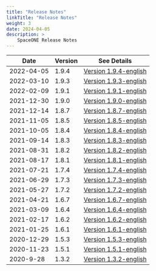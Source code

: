```yaml
---
title: "Release Notes"
linkTitle: "Release Notes"
weight: 3
date: 2024-04-05
description: >
    SpaceONE Release Notes
---
```



| Date       | Version | See Details                                          |
|------------|---------|------------------------------------------------------|
| 2022-04-05 | 1.9.4   | [Version 1.9.4-english](./release_note_list/v1.9.4/) |
| 2022-03-10 | 1.9.3   | [Version 1.9.3-english](./release_note_list/v1.9.3/) |
| 2022-02-09 | 1.9.1   | [Version 1.9.1-english](./release_note_list/v1.9.1/) |
| 2021-12-30 | 1.9.0   | [Version 1.9.0-english](./release_note_list/v1.9.0/) |
| 2021-12-14 | 1.8.7   | [Version 1.8.7-english](./release_note_list/v1.8.7/) |
| 2021-11-05 | 1.8.5   | [Version 1.8.5-english](./release_note_list/v1.8.5/) |
| 2021-10-05 | 1.8.4   | [Version 1.8.4-english](./release_note_list/v1.8.4/) |
| 2021-09-14 | 1.8.3   | [Version 1.8.3-english](./release_note_list/v1.8.3/) |
| 2021-08-31 | 1.8.2   | [Version 1.8.2-english](./release_note_list/v1.8.2/) |
| 2021-08-17 | 1.8.1   | [Version 1.8.1-english](./release_note_list/v1.8.1/) |
| 2021-07-21 | 1.7.4   | [Version 1.7.4-english](./release_note_list/v1.7.4/) |
| 2021-06-29 | 1.7.3   | [Version 1.7.3-english](./release_note_list/v1.7.3/) |
| 2021-05-27 | 1.7.2   | [Version 1.7.2-english](./release_note_list/v1.7.2/) |
| 2021-04-21 | 1.6.7   | [Version 1.6.7-english](./release_note_list/v1.6.7/) |
| 2021-03-09 | 1.6.4   | [Version 1.6.4-english](./release_note_list/v1.6.4/) |
| 2021-02-17 | 1.6.2   | [Version 1.6.2-english](./release_note_list/v1.6.2/) |
| 2021-01-25 | 1.6.1   | [Version 1.6.1-english](./release_note_list/v1.6.1/) |
| 2020-12-29 | 1.5.3   | [Version 1.5.3-english](./release_note_list/v1.5.3/) |
| 2020-11-23 | 1.5.1   | [Version 1.5.1-english](./release_note_list/v1.5.1/) |
| 2020-9-28  | 1.3.2   | [Version 1.3.2-english](./release_note_list/v1.3.2/) |



